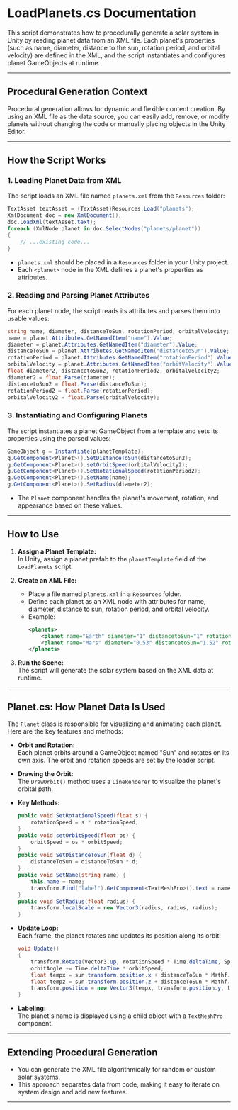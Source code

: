 # LoadPlanets.cs Documentation

This script demonstrates how to procedurally generate a solar system in Unity by reading planet data from an XML file. Each planet's properties (such as name, diameter, distance to the sun, rotation period, and orbital velocity) are defined in the XML, and the script instantiates and configures planet GameObjects at runtime.

---

## Procedural Generation Context

Procedural generation allows for dynamic and flexible content creation. By using an XML file as the data source, you can easily add, remove, or modify planets without changing the code or manually placing objects in the Unity Editor.

---

## How the Script Works

### 1. Loading Planet Data from XML

The script loads an XML file named `planets.xml` from the `Resources` folder:

```csharp
TextAsset textAsset = (TextAsset)Resources.Load("planets");
XmlDocument doc = new XmlDocument();
doc.LoadXml(textAsset.text);
foreach (XmlNode planet in doc.SelectNodes("planets/planet"))
{
    // ...existing code...
}
```

- `planets.xml` should be placed in a `Resources` folder in your Unity project.
- Each `<planet>` node in the XML defines a planet's properties as attributes.

### 2. Reading and Parsing Planet Attributes

For each planet node, the script reads its attributes and parses them into usable values:

```csharp
string name, diameter, distanceToSun, rotationPeriod, orbitalVelocity;
name = planet.Attributes.GetNamedItem("name").Value;
diameter = planet.Attributes.GetNamedItem("diameter").Value;
distanceToSun = planet.Attributes.GetNamedItem("distancetoSun").Value;
rotationPeriod = planet.Attributes.GetNamedItem("rotationPeriod").Value;
orbitalVelocity = planet.Attributes.GetNamedItem("orbitVelocity").Value;
float diameter2, distancetoSun2, rotationPeriod2, orbitalVelocity2;
diameter2 = float.Parse(diameter);
distancetoSun2 = float.Parse(distanceToSun);
rotationPeriod2 = float.Parse(rotationPeriod);
orbitalVelocity2 = float.Parse(orbitalVelocity);
```

### 3. Instantiating and Configuring Planets

The script instantiates a planet GameObject from a template and sets its properties using the parsed values:

```csharp
GameObject g = Instantiate(planetTemplate);
g.GetComponent<Planet>().SetDistanceToSun(distancetoSun2);
g.GetComponent<Planet>().setOrbitSpeed(orbitalVelocity2);
g.GetComponent<Planet>().SetRotationalSpeed(rotationPeriod2);
g.GetComponent<Planet>().SetName(name);
g.GetComponent<Planet>().SetRadius(diameter2);
```

- The `Planet` component handles the planet's movement, rotation, and appearance based on these values.

---

## How to Use

1. **Assign a Planet Template:**  
   In Unity, assign a planet prefab to the `planetTemplate` field of the `LoadPlanets` script.

2. **Create an XML File:**  
   - Place a file named `planets.xml` in a `Resources` folder.
   - Define each planet as an XML node with attributes for name, diameter, distance to sun, rotation period, and orbital velocity.
   - Example:
     ```xml
     <planets>
         <planet name="Earth" diameter="1" distancetoSun="1" rotationPeriod="1" orbitVelocity="1" />
         <planet name="Mars" diameter="0.53" distancetoSun="1.52" rotationPeriod="1.03" orbitVelocity="0.8" />
     </planets>
     ```

3. **Run the Scene:**  
   The script will generate the solar system based on the XML data at runtime.

---

## Planet.cs: How Planet Data Is Used

The `Planet` class is responsible for visualizing and animating each planet. Here are the key features and methods:

- **Orbit and Rotation:**  
  Each planet orbits around a GameObject named "Sun" and rotates on its own axis. The orbit and rotation speeds are set by the loader script.

- **Drawing the Orbit:**  
  The `DrawOrbit()` method uses a `LineRenderer` to visualize the planet's orbital path.

- **Key Methods:**  
  ```csharp
  public void SetRotationalSpeed(float s) {
      rotationSpeed = s * rotationSpeed;
  }
  public void setOrbitSpeed(float os) {
      orbitSpeed = os * orbitSpeed;
  }
  public void SetDistanceToSun(float d) {
      distanceToSun = distanceToSun * d;
  }
  public void SetName(string name) {
      this.name = name;
      transform.Find("label").GetComponent<TextMeshPro>().text = name;
  }
  public void SetRadius(float radius) {
      transform.localScale = new Vector3(radius, radius, radius);
  }
  ```

- **Update Loop:**  
  Each frame, the planet rotates and updates its position along its orbit:
  ```csharp
  void Update()
  {
      transform.Rotate(Vector3.up, rotationSpeed * Time.deltaTime, Space.World);
      orbitAngle += Time.deltaTime * orbitSpeed;
      float tempx = sun.transform.position.x + distanceToSun * Mathf.Cos(orbitAngle);
      float tempz = sun.transform.position.z + distanceToSun * Mathf.Sin(orbitAngle);
      transform.position = new Vector3(tempx, transform.position.y, tempz);
  }
  ```

- **Labeling:**  
  The planet's name is displayed using a child object with a `TextMeshPro` component.

---

## Extending Procedural Generation

- You can generate the XML file algorithmically for random or custom solar systems.
- This approach separates data from code, making it easy to iterate on system design and add new features.

---